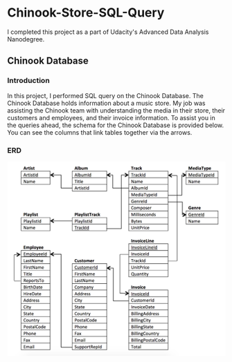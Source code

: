 # Chinook-Store-SQL-Query

I completed this project as a part of Udacity's Advanced Data Analysis Nanodegree.

## Chinook Database
### Introduction
In this project, I performed SQL query on the Chinook Database. The Chinook Database holds information about a music store. My job was assisting 
the Chinook team with understanding the media in their store, their customers and employees, and their invoice information. 
To assist you in the queries ahead, the schema for the Chinook Database is provided below. You can see the columns that link tables together via the arrows.

### ERD
![ERD](chinook_ERD.png)

